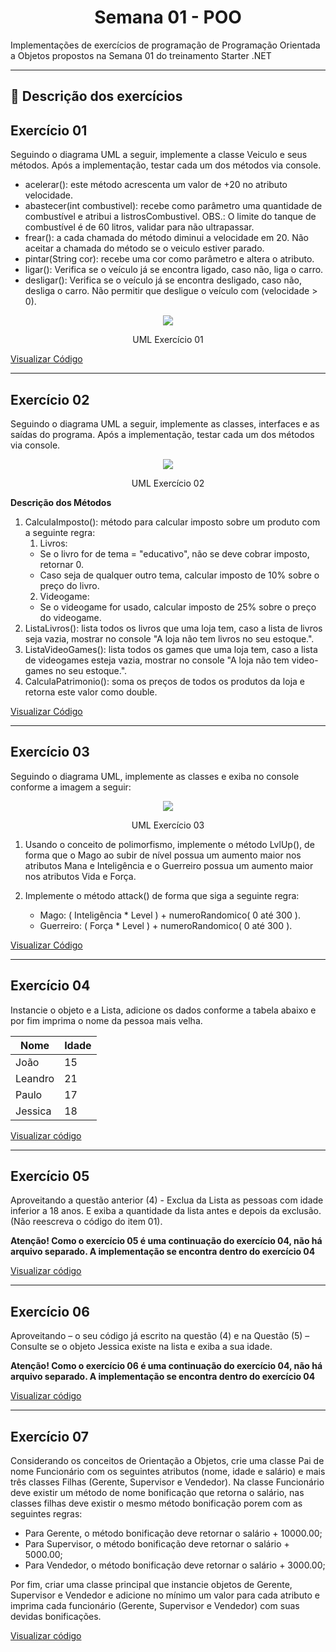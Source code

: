 <h1 align="center">Semana 01 - POO</h1>

<p>Implementações de exercícios de programação de Programação Orientada a Objetos propostos na Semana 01 do treinamento Starter .NET </p>

---
## :memo: Descrição dos exercícios 

## Exercício 01

Seguindo o diagrama UML a seguir, implemente a classe Veiculo e seus
métodos. Após a implementação, testar cada um dos métodos via console.

- acelerar(): este método acrescenta um valor de +20 no atributo
velocidade.
- abastecer(int combustivel): recebe como parâmetro uma quantidade de
combustível e atribui a listrosCombustivel. OBS.: O limite do tanque de
combustível é de 60 litros, validar para não ultrapassar.
- frear(): a cada chamada do método diminui a velocidade em 20. Não
aceitar a chamada do método se o veiculo estiver parado.
- pintar(String cor): recebe uma cor como parâmetro e altera o atributo.
- ligar(): Verifica se o veículo já se encontra ligado, caso não, liga o carro.
- desligar(): Verifica se o veículo já se encontra desligado, caso não, desliga
o carro. Não permitir que desligue o veículo com (velocidade > 0).

<center><img src="./Images/UML1.png"></center>
<p align="center">UML Exercício 01 </p>


[Visualizar Código](https://github.com/CarolineMano/estudo-poo/tree/master/Exercicio01)  

---

## Exercício 02

Seguindo o diagrama UML a seguir, implemente as classes, interfaces e as
saídas do programa. Após a implementação, testar cada um dos métodos via
console.

<center><img src="./Images/UML2.png"></center>
<p align="center">UML Exercício 02 </p>

**Descrição dos Métodos**  
1. CalculaImposto(): método para calcular imposto sobre um produto com a seguinte regra:
    1. Livros:
    - Se o livro for de tema = "educativo", não se deve cobrar imposto, retornar 0.
    - Caso seja de qualquer outro tema, calcular imposto de 10% sobre o preço do livro.
    2. Videogame:
    - Se o videogame for usado, calcular imposto de 25% sobre o preço do videogame.
2. ListaLivros(): lista todos os livros que uma loja tem, caso a lista de livros seja vazia, mostrar no console "A loja não tem livros no seu estoque.".
3. ListaVideoGames(): lista todos os games que uma loja tem, caso a lista de videogames esteja vazia, mostrar no console "A loja não tem video-games no seu estoque.".
4. CalculaPatrimonio(): soma os preços de todos os produtos da loja e retorna este valor como double.


[Visualizar Código](https://github.com/CarolineMano/estudo-poo/tree/master/Exercicio02)  

---

## Exercício 03

Seguindo o diagrama UML, implemente as classes e exiba no console
conforme a imagem a seguir:

<center><img src="./Images/UML3.png"></center>
<p align="center">UML Exercício 03 </p>

1. Usando o conceito de polimorfismo, implemente o método LvlUp(), de
forma que o Mago ao subir de nível possua um aumento maior nos
atributos Mana e Inteligência e o Guerreiro possua um aumento maior nos
atributos Vida e Força.

2. Implemente o método attack() de forma que siga a seguinte regra:
    - Mago: ( Inteligência * Level ) + numeroRandomico( 0 até 300 ).
    - Guerreiro: ( Força * Level ) + numeroRandomico( 0 até 300 ).


[Visualizar Código](https://github.com/CarolineMano/estudo-poo/tree/master/Exercicio03)  

---

## Exercício 04

Instancie o objeto e a Lista<Pessoa>, adicione os dados conforme a tabela
abaixo e por fim imprima o nome da pessoa mais velha.

Nome | Idade
------------ | -------------
João | 15
Leandro | 21
Paulo | 17
Jessica | 18

[Visualizar código](https://github.com/CarolineMano/estudo-poo/tree/master/Exercicio04)

---

## Exercício 05

Aproveitando a questão anterior (4) - Exclua da Lista as pessoas com idade
inferior a 18 anos. E exiba a quantidade da lista antes e depois da
exclusão. (Não reescreva o código do item 01).

**Atenção! Como o exercício 05 é uma continuação do exercício 04, não há arquivo separado. A implementação se encontra dentro do exercício 04**


[Visualizar código](https://github.com/CarolineMano/estudo-poo/tree/master/Exercicio04)

---

## Exercício 06

Aproveitando – o seu código já escrito na questão (4) e na Questão (5) –
Consulte se o objeto Jessica existe na lista e exiba a sua idade.

**Atenção! Como o exercício 06 é uma continuação do exercício 04, não há arquivo separado. A implementação se encontra dentro do exercício 04**

[Visualizar código](https://github.com/CarolineMano/estudo-poo/tree/master/Exercicio04)

---

## Exercício 07

Considerando os conceitos de Orientação a Objetos, crie uma classe Pai de
nome Funcionário com os seguintes atributos (nome, idade e salário) e mais
três classes Filhas (Gerente, Supervisor e Vendedor). Na classe Funcionário
deve existir um método de nome bonificação que retorna o salário, nas
classes filhas deve existir o mesmo método bonificação porem com as
seguintes regras:

- Para Gerente, o método bonificação deve retornar o salário + 10000.00;
- Para Supervisor, o método bonificação deve retornar o salário + 5000.00;
- Para Vendedor, o método bonificação deve retornar o salário + 3000.00;

Por fim, criar uma classe principal que instancie objetos de Gerente,
Supervisor e Vendedor e adicione no mínimo um valor para cada atributo e
imprima cada funcionário (Gerente, Supervisor e Vendedor) com suas devidas
bonificações.

[Visualizar código](https://github.com/CarolineMano/estudo-poo/tree/master/Exercicio07)